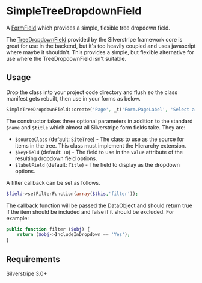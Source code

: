 SimpleTreeDropdownField
=======================

A [FormField](http://docs.silverstripe.org/framework/en/reference/formfield) which provides a simple, flexible tree dropdown field.

The [TreeDropdownField](http://api.silverstripe.org/3.0/forms/fields-relational/TreeDropdownField.html) provided by the Silverstripe framework core
is great for use in the backend, but it's too heavily coupled and uses javascript where maybe it shouldn't. This provides a simple, but flexible
alternative for use where the TreeDropdownField isn't suitable.

Usage
-----

Drop the class into your project code directory and flush so the class manifest gets rebuilt, then use in your forms as below.

```php
SimpleTreeDropdownField::create('Page', _t('Form.PageLabel', 'Select a page?'));
```

The constructor takes three optional parameters in addition to the standard `$name` and `$title` which almost all Silverstripe form fields take. They are:

* `$sourceClass` (default: `SiteTree`) - The class to use as the source for items in the tree. This class must implement the Hierarchy extension.
* `$keyField` (default: `ID`) - The field to use in the `value` attribute of the resulting dropdown field options.
* `$labelField` (default: `Title`) - The field to display as the dropdown options.

A filter callback can be set as follows.

```php
$field->setFilterFunction(array($this,'filter'));
```

The callback function will be passed the DataObject and should return true if the item should be included and false if it should be excluded. For example:

```php
public function filter ($obj) {
	return ($obj->IncludeInDropdown == 'Yes');
}
```

Requirements
------------

Silverstripe 3.0+